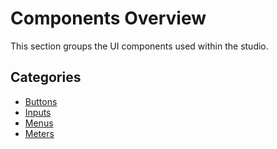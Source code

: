 # Components Overview

This section groups the UI components used within the studio.

## Categories

- [Buttons](./buttons.md)
- [Inputs](./inputs.md)
- [Menus](./menus.md)
- [Meters](./meters.md)

